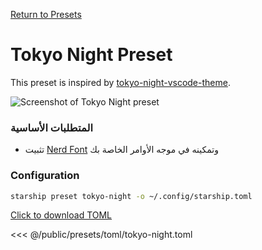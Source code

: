 [Return to Presets](./#pastel-powerline)

# Tokyo Night Preset

This preset is inspired by [tokyo-night-vscode-theme](https://github.com/enkia/tokyo-night-vscode-theme).

![Screenshot of Tokyo Night preset](/presets/img/tokyo-night.png)

### المتطلبات الأساسية

- تثبيت [Nerd Font](https://www.nerdfonts.com/) وتمكينه في موجه الأوامر الخاصة بك

### Configuration

```sh
starship preset tokyo-night -o ~/.config/starship.toml
```

[Click to download TOML](/presets/toml/tokyo-night.toml)

<<< @/public/presets/toml/tokyo-night.toml
